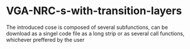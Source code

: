 # VGA-NRC-s-with-transition-layers
The introduced cose is composed of several subfunctions, can be download as a singel code file as a long strip or as several call functions, whichever preffered by the user
